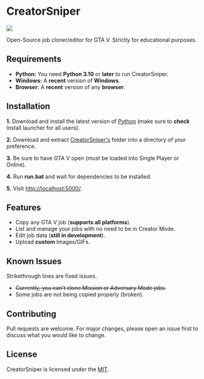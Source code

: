 # CreatorSniper

![](https://i.imgur.com/eIQ33ec.png)

Open-Source job cloner/editor for GTA V. Strictly for educational purposes.

## Requirements

- **Python:** You need **Python 3.10** or **later** to run CreatorSniper.
- **Windows:** A **recent** version of **Windows**.
- **Browser:** A **recent** version of any **browser**.

## Installation

**1.** Download and install the latest version of [Python](https://www.python.org/downloads/) (make sure to **check** Install launcher for all users).

**2.** Download and extract [CreatorSniper's](https://github.com/d3z3n0v3/CreatorSniper/archive/refs/heads/main.zip) folder into a directory of your preference.

**3.** Be sure to have GTA V open (must be loaded into Single Player or Online).

**4.** Run **run.bat** and wait for dependencies to be installed.

**5.** Visit [http://localhost:5000/](http://localhost:5000/).

## Features

- Copy any GTA V job (**supports all platforms**).
- List and manage your jobs with no need to be in Creator Mode.
- Edit job data (**still in development**).
- Upload **custom** Images/GIFs.

## Known Issues

Strikethrough lines are fixed issues. 

- ~~Currently, you can't clone Mission or Adversary Mode jobs.~~
- Some jobs are not being copied properly (broken).

## Contributing
Pull requests are welcome. For major changes, please open an issue first to discuss what you would like to change.

## License
CreatorSniper is licensed under the [MIT](https://choosealicense.com/licenses/mit/).
